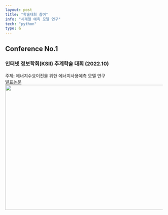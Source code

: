 ```yaml
---
layout: post
title: "학술대회 참여"
info: "시계열 예측 모델 연구"
tech: "python"
type: G
---
```


## Conference No.1
### 인터넷 정보학회(KSII) 추계학술 대회 (2022.10)
주제: 에너지수요이전을 위한 에너지사용예측 모델 연구<br/>
[발표논문](https://www.eiric.or.kr/literature/ser_view.php?SnxGubun=INME&mode=total&searchCate=literature&more=Y&research=Y&re_q1=&pg=17&gu=INME020F2&cmd=qryview&SnxIndxNum=251166&rownum=169&totalCnt=15946&q1_t=7Jew6rWs&listUrl=L3NlYXJjaC9yZXN1bHQucGhwP1NueEd1YnVuPUlOTUUmbW9kZT10b3RhbCZzZWFyY2hDYXRlPWxpdGVyYXR1cmUmcTE9JUJGJUFDJUIxJUI4Jm1vcmU9WSZyZXNlYXJjaD1ZJnJlX3ExPSZwZz0xNw==&q1=%25BF%25AC%25B1%25B8)
<br/> 
<img src = "https://github.com/kjhwan98/kjhwan98.github.io/assets/104756502/092c8968-a493-4345-9e99-db8feeba7891" width="600" height="400"/>


